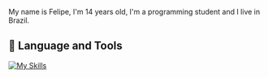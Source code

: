 My name is Felipe, I'm 14 years old, I'm a programming student and I live in Brazil.

## 🔨 Language and Tools

[![My Skills](https://skillicons.dev/icons?i=typescript,javascript,nodejs,discord)](https://skillicons.dev)
